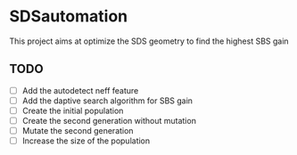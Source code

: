 # SDSautomation
This project aims at optimize the SDS geometry to find the highest SBS gain

## TODO
- [ ] Add the autodetect neff feature
- [ ] Add the daptive search algorithm for SBS gain
- [ ] Create the initial population
- [ ] Create the second generation without mutation
- [ ] Mutate the second generation
- [ ] Increase the size of the population
